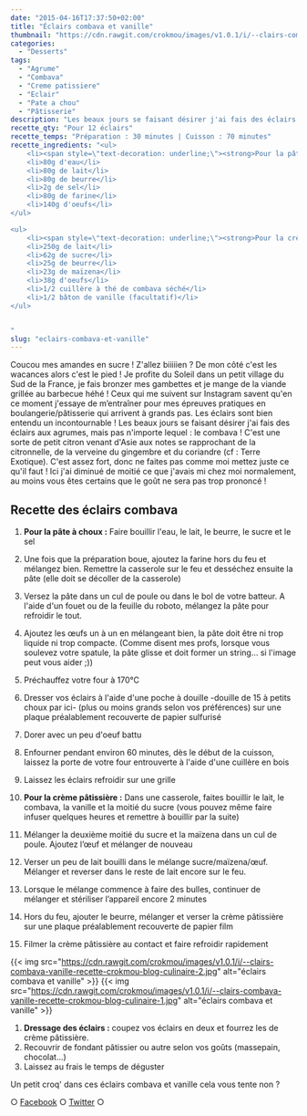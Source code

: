 ```yaml
---
date: "2015-04-16T17:37:50+02:00"
title: "Éclairs combava et vanille"
thumbnail: "https://cdn.rawgit.com/crokmou/images/v1.0.1/i/--clairs-combava-vanille-recette-crokmou-blog-culinaire.jpg"
categories:
  - "Desserts"
tags:
  - "Agrume"
  - "Combava"
  - "Creme patissiere"
  - "Eclair"
  - "Pate a chou"
  - "Pâtisserie"
description: "Les beaux jours se faisant désirer j'ai fais des éclairs aux agrumes, mais pas n'importe lequel : le combava ! C'est une sorte de petit citron venant d'Asie"
recette_qty: "Pour 12 éclairs"
recette_temps: "Préparation : 30 minutes | Cuisson : 70 minutes"
recette_ingredients: "<ul>
	<li><span style=\"text-decoration: underline;\"><strong>Pour la pâte à choux :</strong></span></li>
	<li>80g d'eau</li>
	<li>80g de lait</li>
	<li>80g de beurre</li>
	<li>2g de sel</li>
	<li>80g de farine</li>
	<li>140g d'oeufs</li>
</ul>

<ul>
	<li><span style=\"text-decoration: underline;\"><strong>Pour la crème pâtissière :</strong></span></li>
	<li>250g de lait</li>
	<li>62g de sucre</li>
	<li>25g de beurre</li>
	<li>23g de maïzena</li>
	<li>38g d'oeufs</li>
	<li>1/2 cuillère à thé de combava séché</li>
	<li>1/2 bâton de vanille (facultatif)</li>
</ul>


"
slug: "eclairs-combava-et-vanille"
---
```


Coucou mes amandes en sucre ! Z'allez biiiiien ? De mon côté c'est les wacances alors c'est le pied ! Je profite du Soleil dans un petit village du Sud de la France, je fais bronzer mes gambettes et je mange de la viande grillée au barbecue héhé ! Ceux qui me suivent sur Instagram savent qu'en ce moment j'essaye de m’entraîner pour mes épreuves pratiques en boulangerie/pâtisserie qui arrivent à grands pas. Les éclairs sont bien entendu un incontournable ! Les beaux jours se faisant désirer j'ai fais des éclairs aux agrumes, mais pas n'importe lequel : le combava ! C'est une sorte de petit citron venant d'Asie aux notes se rapprochant de la citronnelle, de la verveine du gingembre et du coriandre (cf : Terre Exotique). C'est assez fort, donc ne faites pas comme moi mettez juste ce qu'il faut ! Ici j'ai diminué de moitié ce que j'avais mi chez moi normalement, au moins vous êtes certains que le goût ne sera pas trop prononcé !

## Recette des éclairs combava

1.  **Pour la pâte à choux :** Faire bouillir l'eau, le lait, le beurre, le sucre et le sel
2.  Une fois que la préparation boue, ajoutez la farine hors du feu et mélangez bien. Remettre la casserole sur le feu et desséchez ensuite la pâte (elle doit se décoller de la casserole)
3.  Versez la pâte dans un cul de poule ou dans le bol de votre batteur. A l'aide d'un fouet ou de la feuille du roboto, mélangez la pâte pour refroidir le tout.
4.  Ajoutez les œufs un à un en mélangeant bien, la pâte doit être ni trop liquide ni trop compacte. (Comme disent mes profs, lorsque vous soulevez votre spatule, la pâte glisse et doit former un string... si l'image peut vous aider ;))
5.  Préchauffez votre four à 170°C
6.  Dresser vos éclairs à l'aide d'une poche à douille -douille de 15 à petits choux par ici- (plus ou moins grands selon vos préférences) sur une plaque préalablement recouverte de papier sulfurisé
7.  Dorer avec un peu d'oeuf battu
8.  Enfourner pendant environ 60 minutes, dès le début de la cuisson, laissez la porte de votre four entrouverte à l'aide d'une cuillère en bois
9.  Laissez les éclairs refroidir sur une grille

1.  **Pour la crème pâtissière :** Dans une casserole, faites bouillir le lait, le combava, la vanille et la moitié du sucre (vous pouvez même faire infuser quelques heures et remettre à bouillir par la suite)
2.  Mélanger la deuxième moitié du sucre et la maïzena dans un cul de poule. Ajoutez l’œuf et mélanger de nouveau
3.  Verser un peu de lait bouilli dans le mélange sucre/maïzena/œuf. Mélanger et reverser dans le reste de lait encore sur le feu.
4.  Lorsque le mélange commence à faire des bulles, continuer de mélanger et stériliser l’appareil encore 2 minutes
5.  Hors du feu, ajouter le beurre, mélanger et verser la crème pâtissière sur une plaque préalablement recouverte de papier film
6.  Filmer la crème pâtissière au contact et faire refroidir rapidement

{{< img src="https://cdn.rawgit.com/crokmou/images/v1.0.1/i/--clairs-combava-vanille-recette-crokmou-blog-culinaire-2.jpg" alt="éclairs combava et vanille" >}} {{< img src="https://cdn.rawgit.com/crokmou/images/v1.0.1/i/--clairs-combava-vanille-recette-crokmou-blog-culinaire-1.jpg" alt="éclairs combava et vanille" >}}

1.  **Dressage des éclairs :** coupez vos éclairs en deux et fourrez les de crème pâtissière.
2.  Recouvrir de fondant pâtissier ou autre selon vos goûts (massepain, chocolat...)
3.  Laissez au frais le temps de déguster

Un petit croq' dans ces éclairs combava et vanille cela vous tente non ?

○ [Facebook](https://www.facebook.com/crokmou.blog) ○ [Twitter](https://twitter.com/Crokmou) ○